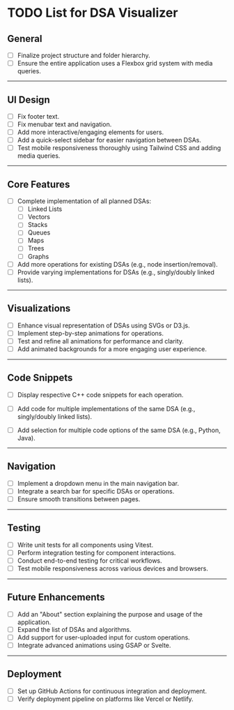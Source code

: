 # TODO List for DSA Visualizer

## General
- [ ] Finalize project structure and folder hierarchy.
- [ ] Ensure the entire application uses a Flexbox grid system with media queries.

---

## UI Design
- [ ] Fix footer text.
- [ ] Fix menubar text and navigation.
- [ ] Add more interactive/engaging elements for users.
- [ ] Add a quick-select sidebar for easier navigation between DSAs.
- [ ] Test mobile responsiveness thoroughly using Tailwind CSS and adding media queries.

---

## Core Features
- [ ] Complete implementation of all planned DSAs:
  - [ ] Linked Lists
  - [ ] Vectors
  - [ ] Stacks
  - [ ] Queues
  - [ ] Maps
  - [ ] Trees
  - [ ] Graphs
- [ ] Add more operations for existing DSAs (e.g., node insertion/removal).
- [ ] Provide varying implementations for DSAs (e.g., singly/doubly linked lists).

--- 

## Visualizations
- [ ] Enhance visual representation of DSAs using SVGs or D3.js.
- [ ] Implement step-by-step animations for operations.
- [ ] Test and refine all animations for performance and clarity.
- [ ] Add animated backgrounds for a more engaging user experience.

---

## Code Snippets
- [ ] Display respective C++ code snippets for each operation.
- [ ] Add code for multiple implementations of the same DSA (e.g., singly/doubly linked lists).
- [ ] Add selection for multiple code options of the same DSA (e.g., Python, Java).


---

## Navigation
- [ ] Implement a dropdown menu in the main navigation bar.
- [ ] Integrate a search bar for specific DSAs or operations.
- [ ] Ensure smooth transitions between pages.

---

## Testing
- [ ] Write unit tests for all components using Vitest.
- [ ] Perform integration testing for component interactions.
- [ ] Conduct end-to-end testing for critical workflows.
- [ ] Test mobile responsiveness across various devices and browsers.

---

## Future Enhancements
- [ ] Add an "About" section explaining the purpose and usage of the application.
- [ ] Expand the list of DSAs and algorithms.
- [ ] Add support for user-uploaded input for custom operations.
- [ ] Integrate advanced animations using GSAP or Svelte.

---

## Deployment
- [ ] Set up GitHub Actions for continuous integration and deployment.
- [ ] Verify deployment pipeline on platforms like Vercel or Netlify.
